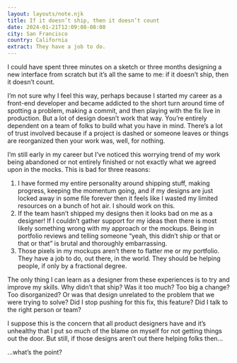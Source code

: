 ```yaml
---
layout: layouts/note.njk
title: If it doesn’t ship, then it doesn’t count
date: 2024-01-21T12:09:08-08:00
city: San Francisco
country: California
extract: They have a job to do.
---
```


I could have spent three minutes on a sketch or three months designing a new interface from scratch but it’s all the same to me: if it doesn’t ship, then it doesn’t count.

I’m not sure why I feel this way, perhaps because I started my career as a front-end developer and became addicted to the short turn around time of spotting a problem, making a commit, and then playing with the fix live in production. But a lot of design doesn’t work that way. You’re entirely dependent on a team of folks to build what you have in mind. There’s a lot of trust involved because if a project is dashed or someone leaves or things are reorganized then your work was, well, for nothing. 

I’m still early in my career but I’ve noticed this worrying trend of my work being abandoned or not entirely finished or not exactly what we agreed upon in the mocks. This is bad for three reasons: 

1. I have formed my entire personality around shipping stuff, making progress, keeping the momentum going, and if my designs are just locked away in some file forever then it feels like I wasted my limited resources on a bunch of hot air. I should work on this.
2. If the team hasn’t shipped my designs then it looks bad on me as a designer! If I couldn’t gather support for my ideas then there is most likely something wrong with my approach or the mockups. Being in portfolio reviews and telling someone “yeah, this didn’t ship or that or that or that” is brutal and thoroughly embarrassing.
3. Those pixels in my mockups aren’t there to flatter me or my portfolio. They have a job to do, out there, in the world. They should be helping people, if only by a fractional degree. 
 
The only thing I can learn as a designer from these experiences is to try and improve my skills. Why didn’t that ship? Was it too much? Too big a change? Too disorganized? Or was that design unrelated to the problem that we were trying to solve? Did I stop pushing for this fix, this feature? Did I talk to the right person or team? 

I suppose this is the concern that all product designers have and it’s unhealthy that I put so much of the blame on myself for not getting things out the door. But still, if those designs aren’t out there helping folks then...

...what’s the point?

